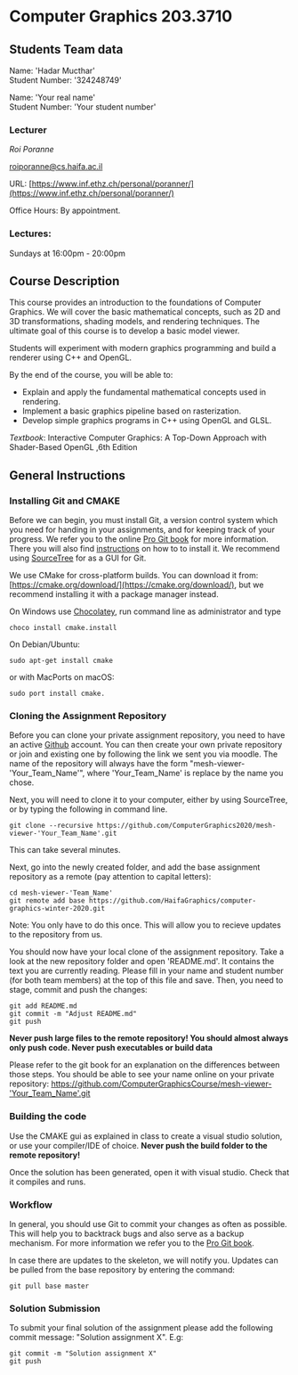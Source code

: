 # Computer Graphics 203.3710
## Students Team data

Name: 'Hadar Mucthar'  
Student Number: '324248749'

Name: 'Your real name'  
Student Number: 'Your student number'

### Lecturer
*Roi Poranne*

[roiporanne@cs.haifa.ac.il](mailto:roiporanne@cs.haifa.ac.il)

URL: [https://www.inf.ethz.ch/personal/poranner/](https://www.inf.ethz.ch/personal/poranner/)

Office Hours: By appointment.

### Lectures:
Sundays at 16:00pm - 20:00pm

## Course Description

This course provides an introduction to the foundations of Computer Graphics. We will cover the basic mathematical concepts, such as 2D and 3D transformations, shading models, and rendering techniques. The ultimate goal of this course is to develop a basic model viewer.

Students will experiment with modern graphics programming and build a renderer using C++ and OpenGL.

By the end of the course, you will be able to:

* Explain and apply the fundamental mathematical concepts used in rendering.
* Implement a basic graphics pipeline based on rasterization.
* Develop simple graphics programs in C++ using OpenGL and GLSL.

*Textbook*:
Interactive Computer Graphics: A Top-Down Approach with Shader-Based OpenGL ,6th Edition

## General Instructions

### Installing Git and CMAKE
Before we can begin, you must install Git, a version control system which you need for handing in your assignments, and for keeping track of your progress. We refer you to the online [Pro Git book](https://git-scm.com/book/en/v2) for more information. There you will also find [instructions](https://git-scm.com/book/en/v2/Getting-Started-Installing-Git]) on how to to install it. We recommend using [SourceTree](https://www.sourcetreeapp.com/) for as a GUI for Git.

We use CMake for cross-platform builds. You can download it from: [https://cmake.org/download/](https://cmake.org/download/), but we recommend installing it with a package manager instead.

On Windows use  [Chocolatey](https://chocolatey.org/install), run command line as administrator and type
```
choco install cmake.install
```
On Debian/Ubuntu:
```
sudo apt-get install cmake
```
or with MacPorts on macOS:
```
sudo port install cmake.
```

### Cloning the Assignment Repository
Before you can clone your private assignment repository, you need to have an active [Github](https://github.com/) account. You can then create your own private repository or join and existing one by following the link we sent you via moodle. The name of the repository will always have the form "mesh-viewer-'Your_Team_Name'", where 'Your_Team_Name' is replace by the name you chose.

Next, you will need to clone it to your computer, either by using SourceTree, or by typing the following in command line.
```
git clone --recursive https://github.com/ComputerGraphics2020/mesh-viewer-'Your_Team_Name'.git
```
This can take several minutes.

Next, go into the newly created folder, and add the base assignment repository as a remote (pay attention to capital letters):
```
cd mesh-viewer-'Team_Name'
git remote add base https://github.com/HaifaGraphics/computer-graphics-winter-2020.git
```

Note: You only have to do this once. This will allow you to recieve updates to the repository from us.


You should now have your local clone of the assignment repository. Take a look at the new repository folder and open 'README.md'. It contains the text you are currently reading. Please fill in your name and student number (for both team members) at the top of this file and save. Then, you need to stage, commit and push the changes:
```
git add README.md
git commit -m "Adjust README.md"
git push
```
**Never push large files to the remote repository! You should almost always only push code. Never push executables or build data**

Please refer to the git book for an explanation on the differences between those steps.
You should be able to see your name online on your private repository: https://github.com/ComputerGraphicsCourse/mesh-viewer-'Your_Team_Name'.git

### Building the code
Use the CMAKE gui as explained in class to create a visual studio solution, or use your compiler/IDE of choice.
**Never push the build folder to the remote repository!**

Once the solution has been generated, open it with visual studio. Check that it compiles and runs.

### Workflow
In general, you should use Git to commit your changes as often as possible. This will help you to backtrack bugs and also serve as a backup mechanism. For more information we refer you to the [Pro Git book](https://git-scm.com/book/en/v2/Git-Basics-Recording-Changes-to-the-Repository).

In case there are updates to the skeleton, we will notify you. Updates can be pulled from the base repository by entering the command:
```
git pull base master
```

### Solution Submission

To submit your final solution of the assignment please add the following commit message: "Solution assignment X". E.g:
```
git commit -m "Solution assignment X"
git push
```
